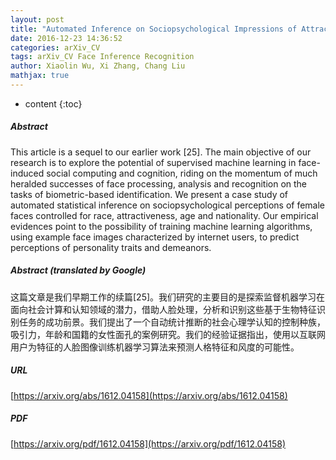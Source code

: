 ```yaml
---
layout: post
title: "Automated Inference on Sociopsychological Impressions of Attractive Female Faces"
date: 2016-12-23 14:36:52
categories: arXiv_CV
tags: arXiv_CV Face Inference Recognition
author: Xiaolin Wu, Xi Zhang, Chang Liu
mathjax: true
---
```


* content
{:toc}

##### Abstract
This article is a sequel to our earlier work [25]. The main objective of our research is to explore the potential of supervised machine learning in face-induced social computing and cognition, riding on the momentum of much heralded successes of face processing, analysis and recognition on the tasks of biometric-based identification. We present a case study of automated statistical inference on sociopsychological perceptions of female faces controlled for race, attractiveness, age and nationality. Our empirical evidences point to the possibility of training machine learning algorithms, using example face images characterized by internet users, to predict perceptions of personality traits and demeanors.

##### Abstract (translated by Google)
这篇文章是我们早期工作的续篇[25]。我们研究的主要目的是探索监督机器学习在面向社会计算和认知领域的潜力，借助人脸处理，分析和识别这些基于生物特征识别任务的成功前景。我们提出了一个自动统计推断的社会心理学认知的控制种族，吸引力，年龄和国籍的女性面孔的案例研究。我们的经验证据指出，使用以互联网用户为特征的人脸图像训练机器学习算法来预测人格特征和风度的可能性。

##### URL
[https://arxiv.org/abs/1612.04158](https://arxiv.org/abs/1612.04158)

##### PDF
[https://arxiv.org/pdf/1612.04158](https://arxiv.org/pdf/1612.04158)

